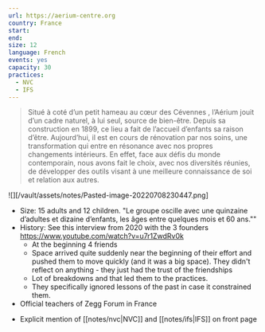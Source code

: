 ```yaml
---
url: https://aerium-centre.org
country: France
start: 
end: 
size: 12
language: French
events: yes
capacity: 30
practices:
  - NVC
  - IFS
---
```


> Situé à coté d’un petit hameau au cœur des Cévennes , l’Aérium jouit d’un cadre naturel, à lui seul, source de bien-être. Depuis sa construction en 1899, ce lieu a fait de l’accueil d’enfants sa raison d’être. Aujourd’hui, il est en cours de rénovation par nos soins, une transformation qui entre en résonance avec nos propres changements intérieurs. En effet, face aux défis du monde contemporain, nous avons fait le choix, avec nos diversités réunies, de développer des outils visant à une meilleure connaissance de soi et relation aux autres.

![][/vault/assets/notes/Pasted-image-20220708230447.png]

* Size: 15 adults and 12 children. "Le groupe oscille avec une quinzaine d’adultes et dizaine d’enfants, les âges entre quelques mois et 60 ans.""
* History: See this interview from 2020 with the 3 founders https://www.youtube.com/watch?v=u7r1ZwdRv0k
  * At the beginning 4 friends
  * Space arrived quite suddenly near the beginning of their effort and pushed them to move quickly (and it was a big space). They didn't reflect on anything - they just had the trust of the friendships
  * Lot of breakdowns and that led them to the practices.
  * They specifically ignored lessons of the past in case it constrained them.
* Official teachers of Zegg Forum in France
- Explicit mention of [[notes/nvc|NVC]] and [[notes/ifs|IFS]] on front page
